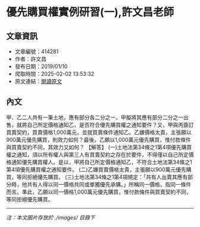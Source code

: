 # 優先購買權實例研習(一),許文昌老師

## 文章資訊
- 文章編號：414281
- 作者：許文昌
- 發布日期：2019/01/10
- 爬取時間：2025-02-02 13:53:32
- 原文連結：[閱讀原文](https://real-estate.get.com.tw/Columns/detail.aspx?no=414281)

## 內文
甲、乙二人共有一筆土地，應有部分各二分之一。甲擬將其應有部分二分之一出售，就將自己所定價格通知乙，是否符合優先購買權之通知要件？又，甲與丙簽訂買賣契約，買賣價格1,000萬元，並就買賣條件通知乙。乙嫌價格太貴，主張願以900萬元優先購買，則效力如何？最後，乙願以1,000萬元優先購買，惟付款條件與買賣契約不同，其效力又如何？
【解答】
(一)土地法第34條之1第4項優先購買權之通知，須以所有權人與第三人有買賣契約之存在於要件，不得僅以自己所定價格通知優先購買權人。是以，甲將自己所定價格通知乙，不符合土地法第34條之1第4項優先購買權之通知要件。
(二)乙嫌買賣價格太貴，主張願以900萬元優先購買，等同拒絕優先購買。
(三)土地法第34條之1第4項規定：「共有人出賣其應有部分時，他共有人得以同一價格共同或單獨優先承購。」所稱同一價格，指同一條件而言。準此，乙願以同一價格1,000萬元優先購買，惟付款條件與買賣契約不同，等同拒絕優先購買。

---
*注：本文圖片存放於 ./images/ 目錄下*
